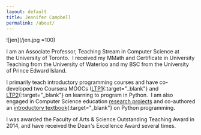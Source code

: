 ```yaml
---
layout: default
title: Jennifer Campbell
permalink: /about/
---
```



<!-- <div class="grid">
<div class="unit one-third">
 -->
<!-- </div>

<div class="unit two-thirds" left-padding="10px">
 -->
 <div class="pretty-links">
![jen](/jen.jpg =100)

I am an Associate Professor, Teaching Stream in Computer Science at the University of Toronto.  I received my MMath and Certificate in University Teaching from the University of Waterloo and my BSC from the University of Prince Edward Island.  

I primarily teach introductory programming courses and have co-developed two Coursera MOOCs ([LTP1](https://www.coursera.org/course/programming1){:target="_blank"} and [LTP2](https://www.coursera.org/course/programming2){:target="_blank"} on learning to program in Python.  I am also engaged in Computer Science education [research projects](/research) and co-authored an [introductory textbook](https://pragprog.com/book/gwpy2/practical-programming){:target="_blank"} on Python programming.

I was awarded the Faculty of Arts &amp; Science Outstanding Teaching Award in 2014, and have received the Dean's Excellence Award several times.
</div>
<!-- </div>
</div> -->